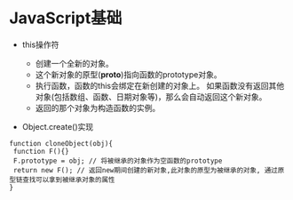 # JavaScript基础
- this操作符
  + 创建一个全新的对象。
  + 这个新对象的原型(__proto__)指向函数的prototype对象。
  + 执行函数，函数的this会绑定在新创建的对象上。
如果函数没有返回其他对象(包括数组、函数、日期对象等)，那么会自动返回这个新对象。
  + 返回的那个对象为构造函数的实例。

- Object.create()实现
 ```
 function cloneObject(obj){
  function F(){}
  F.prototype = obj; // 将被继承的对象作为空函数的prototype
  return new F(); // 返回new期间创建的新对象,此对象的原型为被继承的对象, 通过原型链查找可以拿到被继承对象的属性
}
 ```
